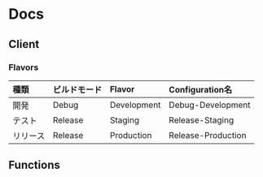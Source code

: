 # Docs


## Client
### Flavors
種類 | ビルドモード | Flavor | Configuration名
:--- | :--- | :--- | :---
開発 | Debug | Development | Debug-Development
テスト | Release | Staging | Release-Staging
リリース | Release | Production | Release-Production


## Functions
